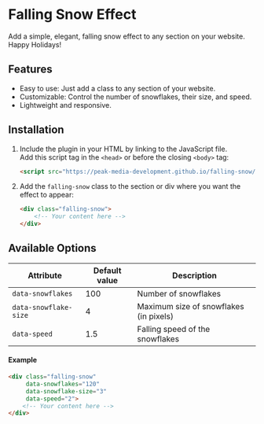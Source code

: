 # Falling Snow Effect

Add a simple, elegant, falling snow effect to any section on your website. Happy Holidays!

## Features

- Easy to use: Just add a class to any section of your website.
- Customizable: Control the number of snowflakes, their size, and speed.
- Lightweight and responsive.


## Installation

1. Include the plugin in your HTML by linking to the JavaScript file.  
   Add this script tag in the `<head>` or before the closing `<body>` tag:

   ```html
   <script src="https://peak-media-development.github.io/falling-snow/script.js" defer></script>

2. Add the `falling-snow` class to the section or div where you want the effect to appear:

    ```html
    <div class="falling-snow">
        <!-- Your content here -->
    </div>


## Available Options

| Attribute            | Default value | Description                              |
|----------------------|---------------|------------------------------------------|
| `data-snowflakes`    | 100           | Number of snowflakes                    |
| `data-snowflake-size`| 4             | Maximum size of snowflakes (in pixels)  |
| `data-speed`         | 1.5             | Falling speed of the snowflakes         |


#### Example

```html
<div class="falling-snow" 
     data-snowflakes="120" 
     data-snowflake-size="3" 
     data-speed="2">
    <!-- Your content here -->
</div>
